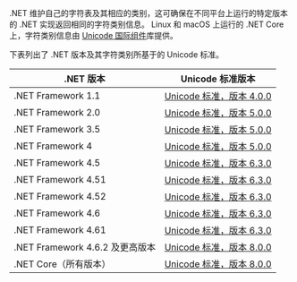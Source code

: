  .NET 维护自己的字符表及其相应的类别，这可确保在不同平台上运行的特定版本的 .NET 实现返回相同的字符类别信息。 Linux 和 macOS 上运行的 .NET Core 上，字符类别信息由 [Unicode 国际组件](http://site.icu-project.org/)库提供。
 
 下表列出了 .NET 版本及其字符类别所基于的 Unicode 标准。   
  
|.NET 版本|Unicode 标准版本|  
|----------------------------|-------------------------------------|  
|.NET Framework 1.1|[Unicode 标准，版本 4.0.0](https://www.unicode.org/versions/Unicode4.0.0/)|  
|.NET Framework 2.0|[Unicode 标准，版本 5.0.0](https://www.unicode.org/versions/Unicode5.0.0)|  
|.NET Framework 3.5|[Unicode 标准，版本 5.0.0](https://www.unicode.org/versions/Unicode5.0.0)|  
|.NET Framework 4|[Unicode 标准，版本 5.0.0](https://www.unicode.org/versions/Unicode5.0.0)|  
|.NET Framework 4.5|[Unicode 标准，版本 6.3.0](https://www.unicode.org/versions/Unicode6.3.0/)|  
|.NET Framework 4.51|[Unicode 标准，版本 6.3.0](https://www.unicode.org/versions/Unicode6.3.0/)|  
|.NET Framework 4.52|[Unicode 标准，版本 6.3.0](https://www.unicode.org/versions/Unicode6.3.0/)|  
|.NET Framework 4.6|[Unicode 标准，版本 6.3.0](https://www.unicode.org/versions/Unicode6.3.0/)|  
|.NET Framework 4.61|[Unicode 标准，版本 6.3.0](https://www.unicode.org/versions/Unicode6.3.0/)|  
|.NET Framework 4.6.2 及更高版本|[Unicode 标准，版本 8.0.0](https://www.unicode.org/versions/Unicode8.0.0/)|  
|.NET Core（所有版本）|[Unicode 标准，版本 8.0.0](https://www.unicode.org/versions/Unicode8.0.0/)|
  
